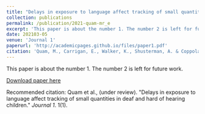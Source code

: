 ```yaml
---
title: "Delays in exposure to language affect tracking of small quantities in deaf and hard of hearing children."
collection: publications
permalink: /publication/2021-quam-mr_e
excerpt: 'This paper is about the number 1. The number 2 is left for future work.'
date: 202103-05
venue: 'Journal 1'
paperurl: 'http://academicpages.github.io/files/paper1.pdf'
citation: 'Quam, M., Carrigan, E., Walker, K., Shusterman, A. & Coppola, M. (under review). "Delays in exposure to language affect tracking of small quantities in deaf and hard of hearing children." <i>Journal of Numerical Cognition</i>. 1(1).'
---
```

This paper is about the number 1. The number 2 is left for future work.

[Download paper here](http://academicpages.github.io/files/paper1.pdf)

Recommended citation: Quam et al., (under review). "Delays in exposure to language affect tracking of small quantities in deaf and hard of hearing children." <i>Journal 1</i>. 1(1).
